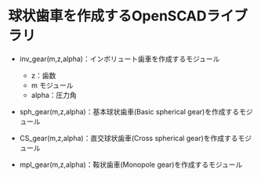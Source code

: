 # 球状歯車を作成するOpenSCADライブラリ
- inv_gear(m,z,alpha)：インボリュート歯車を作成するモジュール
    - z：歯数
    - m モジュール
    - alpha：圧力角

- sph_gear(m,z,alpha)：基本球状歯車(Basic spherical gear)を作成するモジュール
- CS_gear(m,z,alpha)：直交球状歯車(Cross spherical gear)を作成するモジュール
- mpl_gear(m,z,alpha)：鞍状歯車(Monopole gear)を作成するモジュール